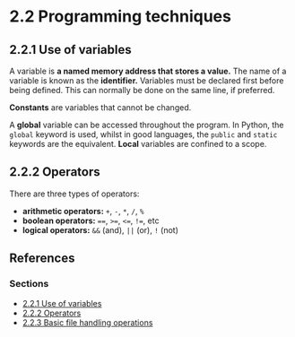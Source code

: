 # 2.2 Programming techniques

## 2.2.1 Use of variables

A variable is **a named memory address that stores a value.** The name of a variable is known as the **identifier.** Variables must be declared first before being defined. This can normally be done on the same line, if preferred.

**Constants** are variables that cannot be changed.

A **global** variable can be accessed throughout the program. In Python, the `global` keyword is used, whilst in good languages, the `public` and `static` keywords are the equivalent. **Local** variables are confined to a scope.

## 2.2.2 Operators

There are three types of operators:
 - **arithmetic operators:** `+`, `-`, `*`, `/`, `%`
 - **boolean operators:** `==`, `>=`, `<=`, `!=`, etc
 - **logical operators:** `&&` (and), `||` (or), `!` (not)

## References

### Sections
 - [2.2.1 Use of variables](https://www.bbc.co.uk/bitesize/guides/zb3yb82/revision/1)
 - [2.2.2 Operators](https://www.bbc.co.uk/bitesize/guides/zb3yb82/revision/5)
 - [2.2.3 Basic file handling operations](https://www.bbc.co.uk/bitesize/guides/zb3yb82/revision/6)
